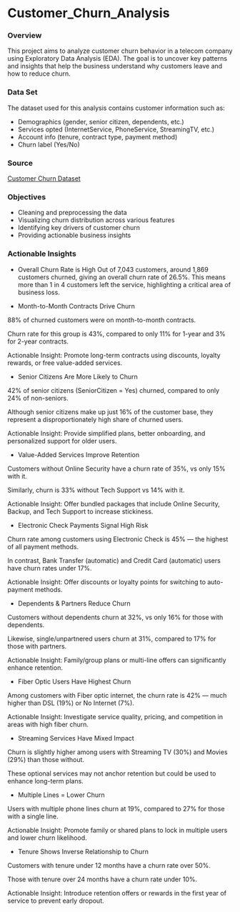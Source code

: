 # Customer_Churn_Analysis

### Overview
This project aims to analyze customer churn behavior in a telecom company using Exploratory Data Analysis (EDA). The goal is to uncover key patterns and insights that help the business understand why customers leave and how to reduce churn.

### Data Set
The dataset used for this analysis contains customer information such as:

- Demographics (gender, senior citizen, dependents, etc.)
- Services opted (InternetService, PhoneService, StreamingTV, etc.)
- Account info (tenure, contract type, payment method)
- Churn label (Yes/No)

### Source
 [Customer Churn Dataset](https://www.kaggle.com/datasets/blastchar/telco-customer-churn)


### Objectives

- Cleaning and preprocessing the data
- Visualizing churn distribution across various features
- Identifying key drivers of customer churn
- Providing actionable business insights

### Actionable Insights

- Overall Churn Rate is High
Out of 7,043 customers, around 1,869 customers churned, giving an overall churn rate of 26.5%. This means more than 1 in 4 customers left the service, highlighting a critical area of business loss.

- Month-to-Month Contracts Drive Churn

88% of churned customers were on month-to-month contracts.

Churn rate for this group is 43%, compared to only 11% for 1-year and 3% for 2-year contracts.

Actionable Insight: Promote long-term contracts using discounts, loyalty rewards, or free value-added services.

- Senior Citizens Are More Likely to Churn

42% of senior citizens (SeniorCitizen = Yes) churned, compared to only 24% of non-seniors.

Although senior citizens make up just 16% of the customer base, they represent a disproportionately high share of churned users.

Actionable Insight: Provide simplified plans, better onboarding, and personalized support for older users.

- Value-Added Services Improve Retention

Customers without Online Security have a churn rate of 35%, vs only 15% with it.

Similarly, churn is 33% without Tech Support vs 14% with it.

Actionable Insight: Offer bundled packages that include Online Security, Backup, and Tech Support to increase stickiness.

- Electronic Check Payments Signal High Risk

Churn rate among customers using Electronic Check is 45% — the highest of all payment methods.

In contrast, Bank Transfer (automatic) and Credit Card (automatic) users have churn rates under 17%.

Actionable Insight: Offer discounts or loyalty points for switching to auto-payment methods.

- Dependents & Partners Reduce Churn

Customers without dependents churn at 32%, vs only 16% for those with dependents.

Likewise, single/unpartnered users churn at 31%, compared to 17% for those with partners.

Actionable Insight: Family/group plans or multi-line offers can significantly enhance retention.

- Fiber Optic Users Have Highest Churn

Among customers with Fiber optic internet, the churn rate is 42% — much higher than DSL (19%) or No Internet (7%).

Actionable Insight: Investigate service quality, pricing, and competition in areas with high fiber churn.

- Streaming Services Have Mixed Impact

Churn is slightly higher among users with Streaming TV (30%) and Movies (29%) than those without.

These optional services may not anchor retention but could be used to enhance long-term plans.

- Multiple Lines = Lower Churn

Users with multiple phone lines churn at 19%, compared to 27% for those with a single line.

Actionable Insight: Promote family or shared plans to lock in multiple users and lower churn likelihood.

- Tenure Shows Inverse Relationship to Churn

Customers with tenure under 12 months have a churn rate over 50%.

Those with tenure over 24 months have a churn rate under 10%.

Actionable Insight: Introduce retention offers or rewards in the first year of service to prevent early dropout.



